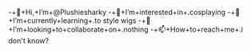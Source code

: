 -+👋+Hi,+I’m+@Plushiesharky
-+👀+I’m+interested+in+.cosplaying
-+🌱+I’m+currently+learning+.to style wigs
-+💞️+I’m+looking+to+collaborate+on+.nothing
-+📫+How+to+reach+me+.i don't know?

<!---
Plushiesharky/Plushiesharky+is+a+✨+special+✨+repository+because+its+`README.md`+(this+file)+appears+on+your+GitHub+profile.
You+can+click+the+Preview+link+to+take+a+look+at+your+changes.
--->
